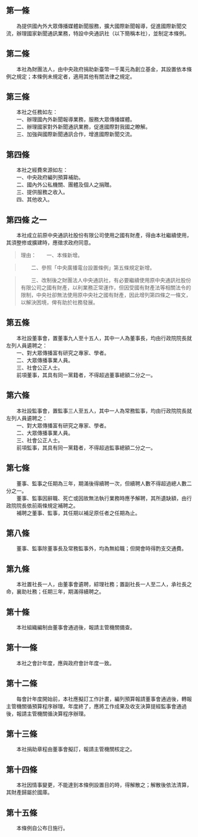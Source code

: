 第一條 
-------
　　為提供國內外大眾傳播媒體新聞服務，擴大國際新聞報導，促進國際新聞交流，辦理國家新聞通訊業務，特設中央通訊社（以下簡稱本社），並制定本條例。  


第二條 
-------
　　本社為財團法人，由中央政府捐助新臺幣一千萬元為創立基金，其設置依本條例之規定；本條例未規定者，適用其他有關法律之規定。  


第三條 
-------
　　本社之任務如左：  
　　一、辦理國內外新聞報導業務，服務大眾傳播媒體。  
　　二、辦理國家對外新聞通訊業務，促進國際對我國之瞭解。  
　　三、加強與國際新聞通訊合作，增進國際新聞交流。  


第四條 
-------
　　本社之經費來源如左：  
　　一、中央政府編列預算補助。  
　　二、國內外公私機關、團體及個人之捐贈。  
　　三、提供服務之收入。  
　　四、其他收入。  


第四條 之一 
------------
　　本社成立前原中央通訊社股份有限公司使用之國有財產，得由本社繼續使用，其須整修或擴建時，應徵求政府同意。  
> 理由：　　一、本條新增。

> 　　二、參照「中央廣播電台設置條例」第五條規定新增。

> 　　三、改制後之財團法人中央通訊社，有必要繼續使用原中央通訊社股份有限公司之國有財產，以利業務正常運作，但因受國有財產法等相關法令的限制，中央社卻無法使用原中央社之國有財產，因此增列第四條之一條文，以解決困境，俾有助於社務發展。



第五條 
-------
　　本社設董事會，置董事九人至十五人，其中一人為董事長，均由行政院院長就左列人員遴聘之：  
　　一、對大眾傳播富有研究之專家、學者。  
　　二、大眾傳播事業人員。  
　　三、社會公正人士。  
　　前項董事，其具有同一黨籍者，不得超過董事總額二分之一。  


第六條 
-------
　　本社設監事會，置監事三人至五人，其中一人為常務監事，均由行政院院長就左列人員遴聘之：  
　　一、對大眾傳播富有研究之專家、學者。  
　　二、大眾傳播事業人員。  
　　三、社會公正人士。  
　　前項監事，其具有同一黨籍者，不得超過監事總額二分之一。  


第七條 
-------
　　董事、監事之任期為三年，期滿後得續聘一次，但續聘人數不得超過總人數二分之一。  
　　董事、監事因辭職、死亡或因故無法執行業務時應予解聘，其所遺缺額，由行政院院長依前兩條規定補聘之。  
　　補聘之董事、監事，其任期以補足原任者之任期為止。  


第八條 
-------
　　董事、監事除董事長及常務監事外，均為無給職；但開會時得酌支交通費。  


第九條 
-------
　　本社置社長一人，由董事會遴聘，綜理社務；置副社長一人至二人，承社長之命，襄助社務；任期三年，期滿得續聘之。  


第十條 
-------
　　本社組織編制由董事會通過後，報請主管機關備查。  


第十一條 
---------
　　本社之會計年度，應與政府會計年度一致。  


第十二條 
---------
　　每會計年度開始前，本社應擬訂工作計畫，編列預算報請董事會通過後，轉報主管機關循預算程序辦理。年度終了，應將工作成果及收支決算提經監事會通過後，報請主管機關循決算程序辦理。  


第十三條 
---------
　　本社捐助章程由董事會擬訂，報請主管機關核定之。  


第十四條 
---------
　　本社因情事變更，不能達到本條例設置目的時，得解散之；解散後依法清算，其財產歸屬於國庫。  


第十五條 
---------
　　本條例自公布日施行。